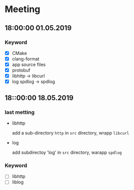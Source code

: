 # Meeting
## 18:00:00 01.05.2019
### Keyword

- [x] CMake 
- [x] clang-format
- [x] app source files
- [x] protobuf
- [x] libhttp -> libcurl
- [x] log spdlog -> spdlog
## 18::00:00 18.05.2019
### last metting
- libhttp
  
  add a sub-directory `http` in `src` directory, wrapp `libcurl`

- log
  
  add subdirectoy 'log' in `src` directory, warapp `spdlog`

### Keyword
  - [ ] libhttp
  - [ ] liblog
